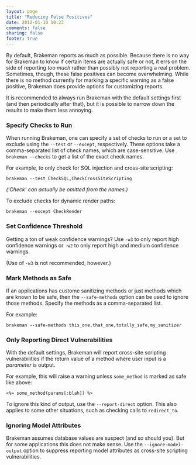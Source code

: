 ```yaml
---
layout: page
title: "Reducing False Positives"
date: 2012-01-10 10:23
comments: false
sharing: false
footer: true
---
```


By default, Brakeman reports as much as possible. Because there is no way for Brakeman to know if certain items are actually safe or not, it errs on the side of reporting _too much_ rather than possibly not reporting a real problem. Sometimes, though, these false positives can become overwhelming. While there is no method currently for marking a specific warning as a false positive, Brakeman does provide options for customizing reports.

It is recommended to always run Brakeman with the default settings first (and then periodically after that), but it is possible to narrow down the results to make them less annoying.

### Specify Checks to Run

When running Brakeman, one can specify a set of checks to run or a set to exclude using the `--test` or `--except`, respectively. These options take a comma-separated list of check names, which are case-sensitive. Use `brakeman --checks` to get a list of the exact check names.

For example, to only check for SQL injection and cross-site scripting:

    brakeman --test CheckSQL,CheckCrossSiteScripting

_('Check' can actually be omitted from the names.)_

To exclude checks for dynamic render paths:

    brakeman --except CheckRender

### Set Confidence Threshold

Getting a ton of weak confidence warnings? Use `-w3` to only report high confidence warnings or `-w2` to only report high and medium confidence warnings.

(Use of `-w3` is not recommended, however.)

### Mark Methods as Safe

If an applications has custome sanitizing methods or just methods which are known to be safe, then the `--safe-methods` option can be used to ignore those methods. Specify the methods as a comma-separated list.

For example:

    brakeman --safe-methods this_one,that_one,totally_safe,my_sanitizer

### Only Reporting Direct Vulnerabilities

With the default settings, Brakeman will report cross-site scripting vulnerabilities if the return value of a method where user input is a _parameter_ is output.

For example, this will raise a warning unless `some_method` is marked as safe like above:

    <%= some_method(params[:blah]) %>

To ignore this kind of output, use the `--report-direct` option. This also applies to some other situations, such as checking calls to `redirect_to`.

### Ignoring Model Attributes

Brakeman assumes database values are suspect (and so should you). But for some applications this does not make sense. Use the `--ignore-model-output` option to suppress reporting model attributes as cross-site scripting vulnerabilities.
